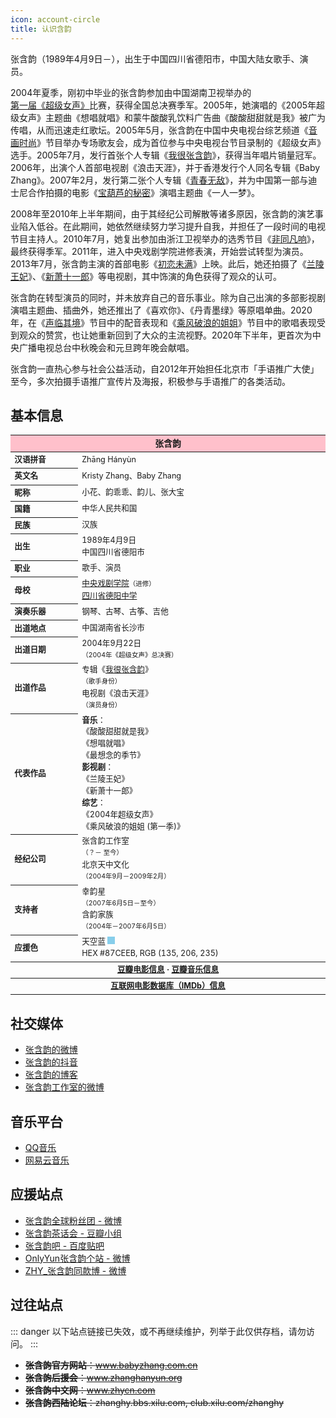 ```yaml
---
icon: account-circle
title: 认识含韵
---
```


张含韵（1989年4月9日－），出生于中国四川省德阳市，中国大陆女歌手、演员。

2004年夏季，刚初中毕业的张含韵参加由中国湖南卫视举办的[第一届《超级女声》](/intro/timeline/04-debut/)比赛，获得全国总决赛季军。2005年，她演唱的《2005年超级女声》主题曲《想唱就唱》和蒙牛酸酸乳饮料广告曲《酸酸甜甜就是我》被广为传唱，从而迅速走红歌坛。2005年5月，张含韵在中国中央电视台综艺频道《[音画时尚](https://baike.baidu.com/item/音画时尚)》节目举办专场歌友会，成为首位参与中央电视台节目录制的《超级女声》选手。2005年7月，发行首张个人专辑《[我很张含韵](/works/music/album/album2/)》，获得当年唱片销量冠军。2006年，出演个人首部电视剧《浪击天涯》，并于香港发行个人同名专辑《Baby Zhang》。2007年2月，发行第二张个人专辑《[青春无敌](/works/music/album/album5/)》，并为中国第一部与迪士尼合作拍摄的电影《[宝葫芦的秘密](https://movie.douban.com/subject/1960298/)》演唱主题曲《一人一梦》。

2008年至2010年上半年期间，由于其经纪公司解散等诸多原因，张含韵的演艺事业陷入低谷。在此期间，她依然继续努力学习提升自我，并担任了一段时间的电视节目主持人。2010年7月，她复出参加由浙江卫视举办的选秀节目《[非同凡响](https://baike.baidu.com/item/非同凡响/7525553)》，最终获得季军。2011年，进入中央戏剧学院进修表演，开始尝试转型为演员。2013年7月，张含韵主演的首部电影《[初恋未满](https://movie.douban.com/subject/10833971/)》上映。此后，她还拍摄了《[兰陵王妃](https://movie.douban.com/subject/25023165/)》、《[新萧十一郎](https://movie.douban.com/subject/25966185/)》等电视剧，其中饰演的角色获得了观众的认可。

张含韵在转型演员的同时，并未放弃自己的音乐事业。除为自己出演的多部影视剧演唱主题曲、插曲外，她还推出了《喜欢你》、《丹青墨绿》等原唱单曲。2020年，在《[声临其境](https://baike.baidu.com/item/声临其境第三季)》节目中的配音表现和《[乘风破浪的姐姐](https://baike.baidu.com/item/乘风破浪的姐姐第一季)》节目中的歌唱表现受到观众的赞赏，也让她重新回到了大众的主流视野。2020年下半年，更首次为中央广播电视总台中秋晚会和元旦跨年晚会献唱。

张含韵一直热心参与社会公益活动，自2012年开始担任北京市「手语推广大使」至今，多次拍摄手语推广宣传片及海报，积极参与手语推广的各类活动。

## 基本信息

<table style="text-align:left; font-size:90%; line-height: 1.5em; width:100%;display:table">
<thead>
<tr>
    <th colspan="2" style="text-align:center; font-size:110%; font-weight:bold; background:pink">张含韵</th>
</tr>
</thead>
<tbody>
<tr>
    <th>汉语拼音</th>
    <td>Zhāng Hányùn</td>
</tr>
<tr>
    <th>英文名</th>
    <td>Kristy Zhang、Baby Zhang</td>
</tr>
<tr>
    <th>昵称</th>
    <td>小花、韵乖乖、韵儿、张大宝</td>
</tr>
<tr>
    <th>国籍</th>
    <td>中华人民共和国</td>
</tr>
<tr>
    <th>民族</th>
    <td>汉族</td>
</tr>
<tr>
    <th>出生</th>
    <td>
        1989年4月9日<br/>
        中国四川省德阳市
    </td>
</tr>
<tr>
    <th>职业</th>
    <td>歌手、演员</td>
</tr>
<tr>
    <th>母校</th>
    <td>
        <a href="http://www.chntheatre.edu.cn" target="_blank" rel="noopener noreferrer">中央戏剧学院</a><small>（进修）</small><br/>
        <a href="http://www.scdyzx.com/a/Show/jiechuxiaoyou/20140604/102.html" target="_blank" rel="noopener noreferrer">四川省德阳中学</a>
    </td>
</tr>
<tr>
    <th>演奏乐器</th>
    <td>钢琴、古琴、古筝、吉他</td>
</tr>
<tr>
    <th>出道地点</th>
    <td>中国湖南省长沙市</td>
</tr>
<tr>
    <th>出道日期</th>
    <td>
        2004年9月22日<br/>
        <small>（2004年《超级女声》总决赛）</small>
    </td>
</tr>
<tr>
    <th>出道作品</th>
    <td>
        专辑《<a href="/works/music/album/album2/">我很张含韵</a>》<br/>
        <small>（歌手身份）</small><br/>
        电视剧《浪击天涯》<br/>
        <small>（演员身份）</small>
    </td>
</tr>
<tr>
    <th>代表作品</th>
    <td>
        <b>音乐</b>：<br/>
            《酸酸甜甜就是我》<br/>
            《想唱就唱》<br/>
            《最想念的季节》<br/>
        <b>影视剧</b>：<br/>
            《兰陵王妃》<br/>
            《新萧十一郎》<br/>
        <b>综艺</b>：<br/>
            《2004年超级女声》<br/>
            《乘风破浪的姐姐 (第一季)》<br/>
    </td>
</tr>
<tr>
    <th>经纪公司</th>
    <td>
        张含韵工作室<br/>
        <small>（？－ 至今）</small><br/>
        北京天中文化<br/>
        <small>（2004年9月－2009年2月）</small>
    </td>
</tr>
<tr>
    <th>支持者</th>
    <td>
        幸韵星<br/>
        <small>（2007年6月5日－至今）</small><br/>
        含韵家族<br/>
        <small>（2004年－2007年6月5日）</small><br/>
    </td>
</tr>
<tr>
    <th>应援色</th>
    <td>
        天空蓝 <div style="width: 12px;height: 12px;background-color: #87CEEB; display: inline-block"></div><br/>
        HEX #87CEEB, RGB (135, 206, 235) 
    </td>
</tr>
<tr>
    <th colspan="2" style="text-align:center; font-weight:bold;">
        <a href="https://movie.douban.com/celebrity/1312921/" target="_blank" rel="noopener noreferrer">豆瓣电影信息</a> · <a href="https://music.douban.com/musician/104835/" target="_blank" rel="noopener noreferrer">豆瓣音乐信息</a>
    </th>
</tr>
<tr>
    <th colspan="2" style="text-align:center; font-weight:bold;">
        <a href="https://www.imdb.com/name/nm07479446/" target="_blank" rel="noopener noreferrer">互联网电影数据库（IMDb）信息</a><br/>
    </th>
</tr>
</tbody>
</table>

## 社交媒体

- [张含韵的微博](https://weibo.com/zhanghanyun)
- [张含韵的抖音](https://v.douyin.com/e9kUKxe)
- [张含韵的博客](http://blog.sina.com.cn/zhanghanyun)<Badge text="不再更新" type="warn"/>
- [张含韵工作室的微博](https://weibo.com/u/5664119488)<Badge text="经纪团队" type="tip"/>

## 音乐平台

- [QQ音乐](https://y.qq.com/n/ryqq/singer/003hP1b82zqCtm)<Badge text="主要音源" type="tip"/>
- [网易云音乐](https://music.163.com/#/artist?id=10583)

## 应援站点

- [张含韵全球粉丝团 - 微博](https://weibo.com/xingyunxingjiazu)<Badge text="官方" type="tip"/>
- [张含韵茶话会 - 豆瓣小组](https://www.douban.com/group/704311/)
- [张含韵吧 - 百度贴吧](https://tieba.baidu.com/f?kw=张含韵)
- [OnlyYun张含韵个站 - 微博](https://weibo.com/5120044924)
- [ZHY_张含韵同款博 - 微博](https://weibo.com/6202435569)

## 过往站点<Badge text="已失效" type="error"/>

::: danger
以下站点链接已失效，或不再继续维护，列举于此仅供存档，请勿访问。
:::

- ~~**张含韵官方网站**：www.babyzhang.com.cn~~
- ~~**张含韵后援会**：www.zhanghanyun.org~~
- ~~**张含韵中文网**：www.zhycn.com~~
- ~~**张含韵西陆论坛**：zhanghy.bbs.xilu.com, club.xilu.com/zhanghy~~